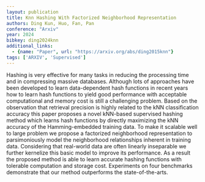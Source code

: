 ```yaml
---
layout: publication
title: Knn Hashing With Factorized Neighborhood Representation
authors: Ding Kun, Huo, Fan, Pan
conference: "Arxiv"
year: 2024
bibkey: ding2024knn
additional_links:
  - {name: "Paper", url: "https://arxiv.org/abs/ding2015knn"}
tags: ['ARXIV', 'Supervised']
---
```

Hashing is very effective for many tasks in reducing the processing time and in compressing massive databases. Although lots of approaches have been developed to learn data-dependent hash functions in recent years how to learn hash functions to yield good performance with acceptable computational and memory cost is still a challenging problem. Based on the observation that retrieval precision is highly related to the kNN classification accuracy this paper proposes a novel kNN-based supervised hashing method which learns hash functions by directly maximizing the kNN accuracy of the Hamming-embedded training data. To make it scalable well to large problem we propose a factorized neighborhood representation to parsimoniously model the neighborhood relationships inherent in training data. Considering that real-world data are often linearly inseparable we further kernelize this basic model to improve its performance. As a result the proposed method is able to learn accurate hashing functions with tolerable computation and storage cost. Experiments on four benchmarks demonstrate that our method outperforms the state-of-the-arts.

